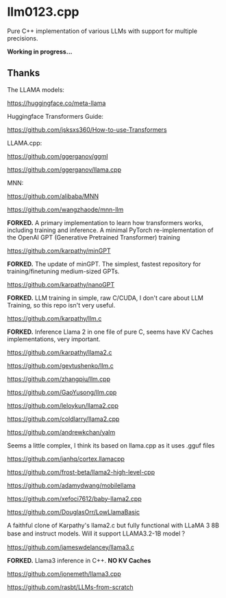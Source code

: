 # llm0123.cpp
Pure C++ implementation of various LLMs with support for multiple precisions.

**Working in progress...**



## Thanks

The LLAMA models:

https://huggingface.co/meta-llama

Huggingface Transformers Guide:

https://github.com/jsksxs360/How-to-use-Transformers

LLAMA.cpp:

https://github.com/ggerganov/ggml

https://github.com/ggerganov/llama.cpp

MNN:

https://github.com/alibaba/MNN

https://github.com/wangzhaode/mnn-llm

**FORKED.** A primary implementation to learn how transformers works, including training and inference. A minimal PyTorch re-implementation of the OpenAI GPT (Generative Pretrained Transformer) training

https://github.com/karpathy/minGPT

**FORKED.** The update of minGPT. The simplest, fastest repository for training/finetuning medium-sized GPTs.

https://github.com/karpathy/nanoGPT

**FORKED.** LLM training in simple, raw C/CUDA, I don't care about LLM Training, so this repo isn't very useful.

https://github.com/karpathy/llm.c

**FORKED.** Inference Llama 2 in one file of pure C, seems have KV Caches implementations, very important.

https://github.com/karpathy/llama2.c

https://github.com/gevtushenko/llm.c

https://github.com/zhangpiu/llm.cpp

https://github.com/GaoYusong/llm.cpp

https://github.com/leloykun/llama2.cpp

https://github.com/coldlarry/llama2.cpp

https://github.com/andrewkchan/yalm

Seems a little complex, I think its based on llama.cpp as it uses .gguf files

https://github.com/janhq/cortex.llamacpp

https://github.com/frost-beta/llama2-high-level-cpp

https://github.com/adamydwang/mobilellama

https://github.com/xefoci7612/baby-llama2.cpp

https://github.com/DouglasOrr/LowLlamaBasic

A faithful clone of Karpathy's llama2.c but fully functional with LLaMA 3 8B base and instruct models. Will it support LLAMA3.2-1B model？

https://github.com/jameswdelancey/llama3.c

**FORKED.** Llama3 inference in C++. **NO KV Caches**

https://github.com/jonemeth/llama3.cpp

https://github.com/rasbt/LLMs-from-scratch

